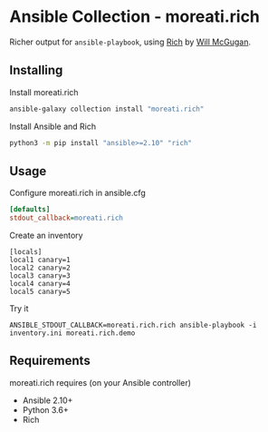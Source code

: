 # Ansible Collection - moreati.rich

Richer output for `ansible-playbook`, using [Rich] by [Will McGugan].

## Installing

Install moreati.rich

```sh
ansible-galaxy collection install "moreati.rich"
```

Install Ansible and Rich

```sh
python3 -m pip install "ansible>=2.10" "rich"
```

## Usage

Configure moreati.rich in ansible.cfg

```ini
[defaults]
stdout_callback=moreati.rich
```

Create an inventory

```
[locals]
local1 canary=1
local2 canary=2
local3 canary=3
local4 canary=4
local5 canary=5
```

Try it


```
ANSIBLE_STDOUT_CALLBACK=moreati.rich.rich ansible-playbook -i inventory.ini moreati.rich.demo
```

## Requirements

moreati.rich requires (on your Ansible controller)

- Ansible 2.10+
- Python 3.6+
- Rich


[Rich]: https://github.com/Textualize/rich
[Will McGugan]: https://github.com/willmcgugan
